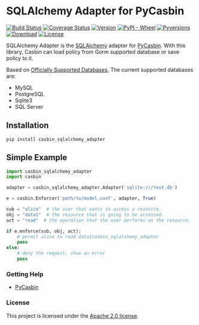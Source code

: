 SQLAlchemy Adapter for PyCasbin 
====

[![Build Status](https://www.travis-ci.org/pycasbin/sqlalchemy-adapter.svg?branch=master)](https://www.travis-ci.org/pycasbin/sqlalchemy-adapter)
[![Coverage Status](https://coveralls.io/repos/github/pycasbin/sqlalchemy-adapter/badge.svg)](https://coveralls.io/github/pycasbin/sqlalchemy-adapter)
[![Version](https://img.shields.io/pypi/v/casbin_sqlalchemy_adapter.svg)](https://pypi.org/project/casbin_sqlalchemy_adapter/)
[![PyPI - Wheel](https://img.shields.io/pypi/wheel/casbin_sqlalchemy_adapter.svg)](https://pypi.org/project/casbin_sqlalchemy_adapter/)
[![Pyversions](https://img.shields.io/pypi/pyversions/casbin_sqlalchemy_adapter.svg)](https://pypi.org/project/casbin_sqlalchemy_adapter/)
[![Download](https://img.shields.io/pypi/dm/casbin_sqlalchemy_adapter.svg)](https://pypi.org/project/casbin_sqlalchemy_adapter/)
[![License](https://img.shields.io/pypi/l/casbin_sqlalchemy_adapter.svg)](https://pypi.org/project/casbin_sqlalchemy_adapter/)

SQLAlchemy Adapter is the [SQLAlchemy](https://www.sqlalchemy.org) adapter for [PyCasbin](https://github.com/pycasbin/sqlalchemy-adapter). With this library, Casbin can load policy from Gorm supported database or save policy to it.

Based on [Officially Supported Databases](http://www.sqlalchemy.org/), The current supported databases are:

- MySQL
- PostgreSQL
- Sqlite3
- SQL Server

## Installation

```
pip install casbin_sqlalchemy_adapter
```

## Simple Example

```python
import casbin_sqlalchemy_adapter
import casbin

adapter = casbin_sqlalchemy_adapter.Adapter('sqlite:///test.db')

e = casbin.Enforcer('path/to/model.conf', adapter, True)

sub = "alice"  # the user that wants to access a resource.
obj = "data1"  # the resource that is going to be accessed.
act = "read"  # the operation that the user performs on the resource.

if e.enforce(sub, obj, act):
    # permit alice to read data1casbin_sqlalchemy_adapter
    pass
else:
    # deny the request, show an error
    pass
```


### Getting Help

- [PyCasbin](https://github.com/casbin/pycasbin)

### License

This project is licensed under the [Apache 2.0 license](LICENSE).